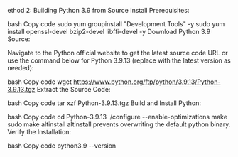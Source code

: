 ethod 2: Building Python 3.9 from Source
Install Prerequisites:

bash
Copy code
sudo yum groupinstall "Development Tools" -y
sudo yum install openssl-devel bzip2-devel libffi-devel -y
Download Python 3.9 Source:

Navigate to the Python official website to get the latest source code URL or use the command below for Python 3.9.13 (replace with the latest version as needed):

bash
Copy code
wget https://www.python.org/ftp/python/3.9.13/Python-3.9.13.tgz
Extract the Source Code:

bash
Copy code
tar xzf Python-3.9.13.tgz
Build and Install Python:

bash
Copy code
cd Python-3.9.13
./configure --enable-optimizations
make
sudo make altinstall
altinstall prevents overwriting the default python binary.
Verify the Installation:

bash
Copy code
python3.9 --version
